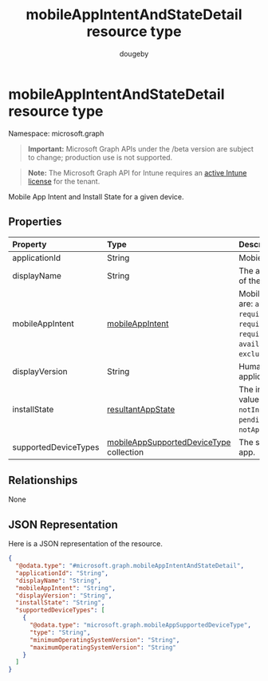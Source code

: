 ﻿---
title: "mobileAppIntentAndStateDetail resource type"
description: "Mobile App Intent and Install State for a given device."
author: "dougeby"
localization_priority: Normal
ms.prod: "intune"
doc_type: resourcePageType
---

# mobileAppIntentAndStateDetail resource type

Namespace: microsoft.graph

> **Important:** Microsoft Graph APIs under the /beta version are subject to change; production use is not supported.

> **Note:** The Microsoft Graph API for Intune requires an [active Intune license](https://go.microsoft.com/fwlink/?linkid=839381) for the tenant.

Mobile App Intent and Install State for a given device.

## Properties

| Property             | Type                                                                                                           | Description                                                                                                                                                                                 |
| :------------------- | :------------------------------------------------------------------------------------------------------------- | :------------------------------------------------------------------------------------------------------------------------------------------------------------------------------------------ |
| applicationId        | String                                                                                                         | MobieApp identifier.                                                                                                                                                                        |
| displayName          | String                                                                                                         | The admin provided or imported title of the app.                                                                                                                                            |
| mobileAppIntent      | [mobileAppIntent](../resources/intune-troubleshooting-mobileappintent.md)                                      | Mobile App Intent. Possible values are: `available`, `notAvailable`, `requiredInstall`, `requiredUninstall`, `requiredAndAvailableInstall`, `availableInstallWithoutEnrollment`, `exclude`. |
| displayVersion       | String                                                                                                         | Human readable version of the application                                                                                                                                                   |
| installState         | [resultantAppState](../resources/intune-shared-resultantappstate.md)                                           | The install state of the app. Possible values are: `installed`, `failed`, `notInstalled`, `uninstallFailed`, `pendingInstall`, `unknown`, `notApplicable`.                                  |
| supportedDeviceTypes | [mobileAppSupportedDeviceType](../resources/intune-troubleshooting-mobileappsupporteddevicetype.md) collection | The supported platforms for the app.                                                                                                                                                        |

## Relationships

None

## JSON Representation

Here is a JSON representation of the resource.

<!-- {
  "blockType": "resource",
  "@odata.type": "microsoft.graph.mobileAppIntentAndStateDetail"
}
-->

```json
{
  "@odata.type": "#microsoft.graph.mobileAppIntentAndStateDetail",
  "applicationId": "String",
  "displayName": "String",
  "mobileAppIntent": "String",
  "displayVersion": "String",
  "installState": "String",
  "supportedDeviceTypes": [
    {
      "@odata.type": "microsoft.graph.mobileAppSupportedDeviceType",
      "type": "String",
      "minimumOperatingSystemVersion": "String",
      "maximumOperatingSystemVersion": "String"
    }
  ]
}
```
